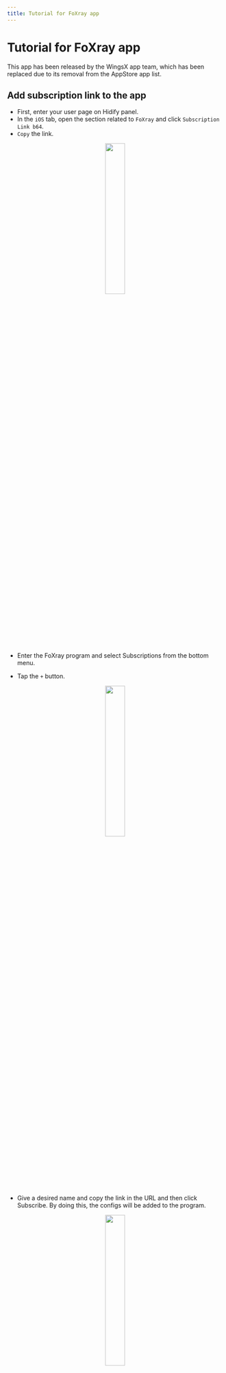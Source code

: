 ```yaml
---
title: Tutorial for FoXray app
---
```


<div dir="ltr" markdown="1">


# Tutorial for FoXray app
This app has been released by the WingsX app team, which has been replaced due to its removal from the AppStore app list.

## Add subscription link to the app
- First, enter your user page on Hidify panel.
- In the `iOS` tab, open the section related to `FoXray` and click `Subscription Link b64`.
- `Copy` the link.

<div align=center markdown=1>
<img width=30% src="https://github.com/hiddify/hiddify-config/assets/125398461/69e8b710-9f38-444b-a3ce-e9acef54b8c8" />
</div>



- Enter the FoXray program and select Subscriptions from the bottom menu.


- Tap the `+` button.

<div align=center markdown=1><img width=30% src="https://github.com/hiddify/hiddify-config/assets/125398461/f68c3805-989c-434d-b249-b2dea19ec332"/>

</div>

- Give a desired name and copy the link in the URL and then click Subscribe. By doing this, the configs will be added to the program.

<div align=center markdown=1>
<img width=30% src="https://github.com/hiddify/hiddify-config/assets/125398461/f9118614-a8bf-42ae-9341-62c79fd7ffd9" />
</div>

## Update subscription 
For this purpose, click on the `↪️` sign in the Subscriptions menu to update the links.

<div align=center markdown=1>
<img width=30% src="https://github.com/hiddify/hiddify-config/assets/125398461/9a899074-d180-47a4-9eed-cd56dcef3954" />
</div>

## Add subscription link via QR code

To do this, press the QR code button in the FoXray menu and scan the QR code related to the link or configuration through the camera to be added to the program.

<div align=center markdown=1>
<img width=30% src="https://github.com/hiddify/hiddify-config/assets/125398461/cc0afd0b-5bb5-4215-808c-d9a7e7175dac" />
</div>



Also, if you have saved the QR code in the phone gallery, you can select the photo button in the FoXray menu to select the relevant photo and add the configurations.

<div align=center markdown=1>
<img width=30% src="https://github.com/hiddify/hiddify-config/assets/125398461/1c3dfddc-b922-4c93-bb25-256c3fc39339" />
</div>



## Add configs individually 
This method is not recommended at all because it does not have the ability to update, but you can use this feature if needed.

- To do this, copy one of the configurations from your user page in the panel.
- In the program, click the Clipboard icon in the FoXray menu to add the copied configuration to the program.

<div align=center markdown=1>
<img width=30% src="https://github.com/hiddify/hiddify-config/assets/125398461/02be5d9c-3894-438e-be9b-072489033f2d" />
</div>


## Connection test
Setting the connection test type Go to the Setting menu and select the test type in the Speed ​​Test section.

- Using the PingType option, you can specify the type of test from TCPPing, TLSPing, RealPing, the most realistic mode of which is RealPing.

<div align=center markdown=1>
<img width=30% src="https://github.com/hiddify/hiddify-config/assets/125398461/b6940f2e-5b0d-4c40-a1ab-36ccd6b532d7" />
</div>


- To perform the test, click on the connection test icon on the main page of the program to perform the test.

<div align=center markdown=1>
<img width=30% src="https://github.com/hiddify/hiddify-config/assets/125398461/6851f393-45a1-4cdd-ab77-d09119a99476" />
</div>


## Limit memory usage 
To do this, activate the `Limit Memory Usage` option in the `ToolBox` section of the `Setting`.

<div align=center markdown=1>
<img width=30% src="https://github.com/hiddify/hiddify-config/assets/125398461/7f0f8830-5b95-4d1a-9afb-7337309238ff" />
</div>

## Add DNS server
- If you need to add DNS to the program, select the `DNS` section in the `FoXray` menu.
- Then tap on `+`.
In the opened page, give a desired name and enter your desired DNS address in the `Default DNS Address` field.


<div align=center markdown=1>
<img width=30% src="https://github.com/hiddify/hiddify-config/assets/125398461/888f5e36-bf2b-4534-9918-dfd1f4fe2ed1" />
</div>

- Do not change other parts and save.

## Auto update subscription 
This feature is among the premium features of the program and you must have purchased the program to use it. To use it, go to the `Setting` menu and select the `Auto Update Subscription` option.

<div align=center markdown=1>
<img width=30% src="https://github.com/hiddify/hiddify-config/assets/125398461/24534c01-ff41-49fc-acb2-4daa47d36635" />
</div>



# Always ON

If you need your VPN to be always on, you should activate the `Always On` option in the `Setting` and `Pro ToolBox` section, which is also a premium option.

<div align=center markdown=1>
<img width=30% src="https://github.com/hiddify/hiddify-config/assets/125398461/ab49fa85-742a-4002-afee-6f518146d9a4" />
</div>

## Show VPN location 

Activate the `Show Location` option in the `Setting` section and the `Pro ToolBox` section so that the location of the server will be displayed for you after VPN connection. This feature is on the premium features of the program.

<div align=center markdown=1>
<img width=30% src="https://github.com/hiddify/hiddify-config/assets/125398461/ab49fa85-742a-4002-afee-6f518146d9a4" />
</div>


## Pin connected config
For this, you must select the `Pin Outbound` option in the `Setting` menu and the `Pro ToolBox` section. In this case, the configuration that is connected will be pinned at the top of the main page. This feature is on the premium features of the program.


<div align=center markdown=1>
<img width=30% src="https://github.com/hiddify/hiddify-config/assets/125398461/ab49fa85-742a-4002-afee-6f518146d9a4" />
</div>

## Test configs before connecting
If you need to test the connections before connecting, activate the `Test Outbound before Start` option in the `Setting` and `Pro ToolBox` sections. This feature belongs to the premium features of the program.

<div align=center markdown=1>
<img width=30% src="https://github.com/hiddify/hiddify-config/assets/125398461/ab49fa85-742a-4002-afee-6f518146d9a4" />
</div>

## Fragment activation
To activate the fragment on TLS connections, you need to click on the connection on this app and activate the Fragment option.
The following parameters are suggested to be specified in the relevant fields.

<div align=center markdown=1>
<img src="https://github.com/hiddify/Hiddify-Manager/assets/125398461/184d50de-95c8-4086-a2df-6e01c5c5f6fc" width="30%" />

</div>

<div dir=ltr markdown=1>
`packets: tlshello`

`length: 100-200`

`Interval: 10-20`

</div>

Depending on the operator, you may need to change the parameters or change the type of packets from tlshello to ``tcp segment 1-3'' mode. Of course, this condition may be detected earlier.
`packets: 1-3`
